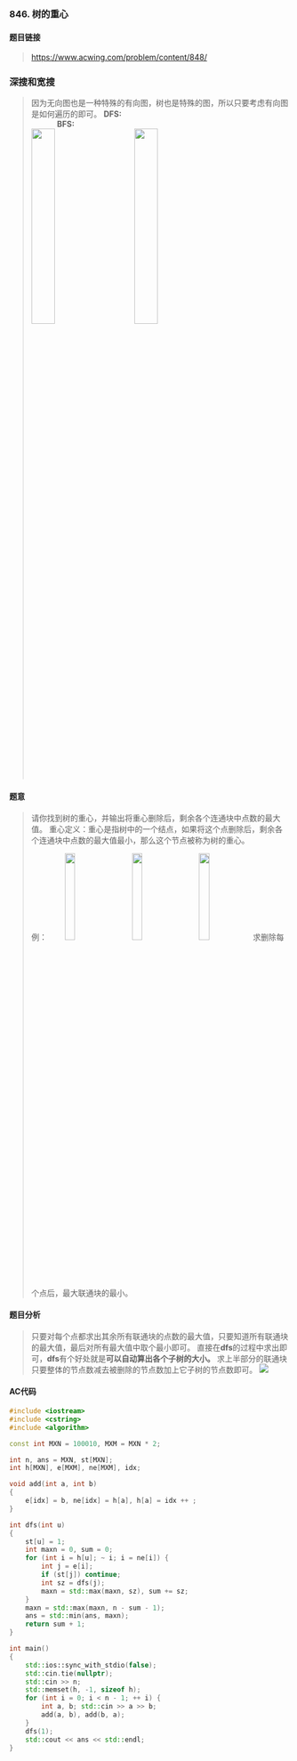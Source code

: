 ### 846. 树的重心 
#### 题目链接
> https://www.acwing.com/problem/content/848/
### 深搜和宽搜
> 因为无向图也是一种特殊的有向图，树也是特殊的图，所以只要考虑有向图是如何遍历的即可。
> **DFS:**     &emsp;&emsp;&emsp; &emsp;&emsp;&emsp; &emsp;&emsp;&emsp; &emsp;&emsp;&emsp; &emsp;&emsp;&emsp; &emsp;&emsp;&emsp; &emsp;&emsp;&emsp; **BFS:**              
> <img src="https://pic.imgdb.cn/item/64ad58be1ddac507ccda73a1.jpg" width=30%> &emsp;&emsp;&emsp;<img src="https://pic.imgdb.cn/item/64ad59241ddac507ccdca6b8.jpg" width=30%>
#### 题意
> 请你找到树的重心，并输出将重心删除后，剩余各个连通块中点数的最大值。
> 重心定义：重心是指树中的一个结点，如果将这个点删除后，剩余各个连通块中点数的最大值最小，那么这个节点被称为树的重心。
> 
> 例：
> &emsp;&emsp;<img src="https://pic.imgdb.cn/item/64ad5bd11ddac507ccea0bcd.jpg" width=20%>&emsp;&emsp;<img src="https://pic.imgdb.cn/item/64ad5c361ddac507ccebefc0.jpg" width=20%>&emsp;&emsp;<img src="https://pic.imgdb.cn/item/64ad5d3c1ddac507ccf0d440.jpg" width=20%>
> 求删除每个点后，最大联通块的最小。
#### 题目分析
> 只要对每个点都求出其余所有联通块的点数的最大值，只要知道所有联通块的最大值，最后对所有最大值中取个最小即可。
> 直接在**dfs**的过程中求出即可，**dfs**有个好处就是**可以自动算出各个子树的大小。** 求上半部分的联通块只要整体的节点数减去被删除的节点数加上它子树的节点数即可。
> <img src="https://pic.imgdb.cn/item/64af7e641ddac507cc31ac99.jpg">
#### AC代码 
```c++
#include <iostream>
#include <cstring>
#include <algorithm>

const int MXN = 100010, MXM = MXN * 2;

int n, ans = MXN, st[MXN];
int h[MXN], e[MXM], ne[MXM], idx;

void add(int a, int b)
{
	e[idx] = b, ne[idx] = h[a], h[a] = idx ++ ;
}

int dfs(int u)
{
	st[u] = 1;
	int maxn = 0, sum = 0;
	for (int i = h[u]; ~ i; i = ne[i]) {
		int j = e[i];
		if (st[j]) continue;
		int sz = dfs(j);
		maxn = std::max(maxn, sz), sum += sz;
	}
	maxn = std::max(maxn, n - sum - 1);
	ans = std::min(ans, maxn);
	return sum + 1;
}

int main() 
{
	std::ios::sync_with_stdio(false);
	std::cin.tie(nullptr);
	std::cin >> n;
	std::memset(h, -1, sizeof h);
	for (int i = 0; i < n - 1; ++ i) {
		int a, b; std::cin >> a >> b;
		add(a, b), add(b, a);
	}
	dfs(1);
	std::cout << ans << std::endl;
}
```